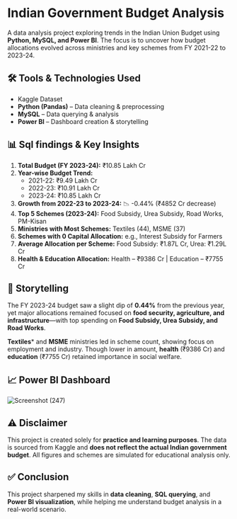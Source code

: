 # Indian Government Budget Analysis 

A data analysis project exploring trends in the Indian Union Budget using **Python, MySQL, and Power BI**. The focus is to uncover how budget allocations evolved across ministries and key schemes from FY 2021-22 to 2023-24.

## 🛠 Tools & Technologies Used

- Kaggle Dataset
- **Python (Pandas)** – Data cleaning & preprocessing  
- **MySQL** – Data querying & analysis  
- **Power BI** – Dashboard creation & storytelling  

## 📊 Sql findings & Key Insights

1. **Total Budget (FY 2023-24):** ₹10.85 Lakh Cr  
2. **Year-wise Budget Trend:**  
   - 2021-22: ₹9.49 Lakh Cr  
   - 2022-23: ₹10.91 Lakh Cr  
   - 2023-24: ₹10.85 Lakh Cr  
3. **Growth from 2022-23 to 2023-24:** 📉 -0.44% (₹4852 Cr decrease)  
4. **Top 5 Schemes (2023-24):** Food Subsidy, Urea Subsidy, Road Works, PM-Kisan  
5. **Ministries with Most Schemes:** Textiles (44), MSME (37)  
6. **Schemes with 0 Capital Allocation:** e.g., Interest Subsidy for Farmers  
7. **Average Allocation per Scheme:** Food Subsidy: ₹1.87L Cr, Urea: ₹1.29L Cr  
8. **Health & Education Allocation:** Health – ₹9386 Cr | Education – ₹7755 Cr  


## 📘 Storytelling

The FY 2023-24 budget saw a slight dip of **0.44%** from the previous year, yet major allocations remained focused on **food security, agriculture, and infrastructure**—with top spending on **Food Subsidy, Urea Subsidy, and Road Works**.

**Textiles*** and **MSME** ministries led in scheme count, showing focus on employment and industry. Though lower in amount, **health** (₹9386 Cr) and **education** (₹7755 Cr) retained importance in social welfare.


## 📈 Power BI Dashboard

![Screenshot (247)](https://github.com/user-attachments/assets/d5d8f8dc-c579-473d-9ca3-6f3184965ffb)






## ⚠ Disclaimer

This project is created solely for **practice and learning purposes**. The data is sourced from Kaggle and **does not reflect the actual Indian government budget**. All figures and schemes are simulated for educational analysis only.


## ✅ Conclusion

This project sharpened my skills in **data cleaning**, **SQL querying**, and **Power BI visualization**, while helping me understand budget analysis in a real-world scenario.
